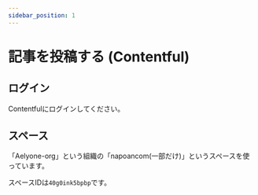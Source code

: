 ```yaml
---
sidebar_position: 1
---
```

# 記事を投稿する (Contentful)

## ログイン

Contentfulにログインしてください。

## スペース

「Aelyone-org」という組織の「napoancom(一部だけ)」というスペースを使っています。

スペースIDは`40g0ink5bpbp`です。
